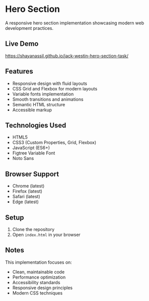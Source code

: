 # Hero Section

A responsive hero section implementation showcasing modern web development practices.

## Live Demo
https://shayanassil.github.io/jack-westin-hero-section-task/

## Features

- Responsive design with fluid layouts
- CSS Grid and Flexbox for modern layouts
- Variable fonts implementation 
- Smooth transitions and animations
- Semantic HTML structure
- Accessible markup

## Technologies Used

- HTML5
- CSS3 (Custom Properties, Grid, Flexbox)
- JavaScript (ES6+)
- Figtree Variable Font
- Noto Sans

## Browser Support

- Chrome (latest)
- Firefox (latest)
- Safari (latest)
- Edge (latest)

## Setup

1. Clone the repository
2. Open `index.html` in your browser

## Notes

This implementation focuses on:
- Clean, maintainable code
- Performance optimization
- Accessibility standards
- Responsive design principles
- Modern CSS techniques 
